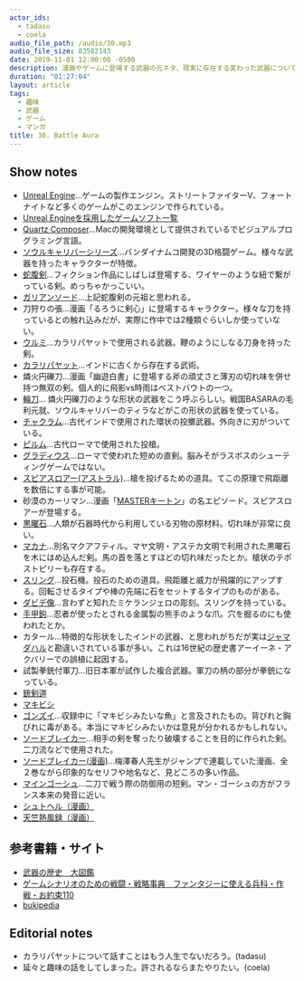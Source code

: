 ```yaml
---
actor_ids:
  - tadasu
  - coela
audio_file_path: /audio/30.mp3
audio_file_size: 83582143
date: 2019-11-01 12:00:00 -0500
description: 漫画やゲームに登場する武器の元ネタ、現実に存在する変わった武器について話しました。
duration: "01:27:04"
layout: article
tags: 
  - 趣味
  - 武器
  - ゲーム
  - マンガ
title: 30. Battle Aura
---
```


## Show notes

- [Unreal Engine](https://www.unrealengine.com/ja/)...ゲームの製作エンジン。ストリートファイターV、フォートナイトなど多くのゲームがこのエンジンで作られている。
- [Unreal Engineを採用したゲームソフト一覧](https://ja.m.wikipedia.org/wiki/Unreal_Engineを採用したゲームソフト一覧)
- [Quartz Composer](https://ja.m.wikipedia.org/wiki/Quartz_Composer)...Macの開発環境として提供されているでビジュアルプログラミング言語。
- [ソウルキャリバーシリーズ](https://sc6.soularchive.jp/sp/?)...バンダイナムコ開発の3D格闘ゲーム。様々な武器を持ったキャラクターが特徴。
- [蛇腹剣](https://dic.pixiv.net/a/蛇腹剣)...フィクション作品にしばしば登場する、ワイヤーのような紐で繋がっている剣。めっちゃかっこいい。
- [ガリアンソード](https://ja.m.wikipedia.org/wiki/ガリアンソード)...上記蛇腹剣の元祖と思われる。
- 刀狩りの張...漫画「るろうに剣心」に登場するキャラクター。様々な刀を持っているとの触れ込みだが、実際に作中では2種類ぐらいしか使っていない。
- [ウルミ](https://ja.m.wikipedia.org/wiki/ウルミ)...カラリパヤットで使用される武器。鞭のようにしなる刀身を持った剣。
- [カラリパヤット](https://ja.m.wikipedia.org/wiki/カラリパヤット)...インドに古くから存在する武術。
- 燐火円礫刀...漫画「幽遊白書」に登場する斧の頑丈さと薄刃の切れ味を併せ持つ無双の剣。個人的に飛影vs時雨はベストバウトの一つ。
- [輪刀](https://dic.pixiv.net/a/輪刀)... 燐火円礫刀のような形状の武器をこう呼ぶらしい。戦国BASARAの毛利元就、ソウルキャリバーのティラなどがこの形状の武器を使っている。
- [チャクラム](https://ja.m.wikipedia.org/wiki/チャクラム)...古代インドで使用された環状の投擲武器。外向きに刃がついている。
- [ピルム](https://ja.m.wikipedia.org/wiki/ピルム)...古代ローマで使用された投槍。
- [グラディウス](https://ja.m.wikipedia.org/wiki/グラディウス_(武器))...ローマで使われた短めの直剣。脳みそがラスボスのシューティングゲームではない。
- [スピアスロアー(アストラル)](https://ja.m.wikipedia.org/wiki/アトラトル)...槍を投げるための道具。てこの原理で飛距離を数倍にする事が可能。
- 砂漠のカーリマン...漫画「[MASTERキートン](https://www.amazon.co.jp/MASTER%E3%82%AD%E3%83%BC%E3%83%88%E3%83%B3-1-%E3%83%93%E3%83%83%E3%82%B0%E3%82%B3%E3%83%9F%E3%83%83%E3%82%AF%E3%82%B9-%E5%8B%9D%E9%B9%BF-%E5%8C%97%E6%98%9F/dp/4091816916)」の名エピソード。スピアスロアーが登場する。
- [黒曜石](https://ja.m.wikipedia.org/wiki/黒曜石)...人類が石器時代から利用している刃物の原材料。切れ味が非常に良い。
- [マカナ](https://ja.m.wikipedia.org/wiki/マカナ)...別名マクアフティル。マヤ文明・アステカ文明で利用された黒曜石を木にはめ込んだ剣。馬の首を落とすほどの切れ味だったとか。槍状のテポストピリーも存在する。
- [スリング](https://ja.m.wikipedia.org/wiki/投石器)...投石機。投石のための道具。飛距離と威力が飛躍的にアップする。回転させるタイプや棒の先端に石をセットするタイプのものがある。
- [ダビデ像](https://ja.m.wikipedia.org/wiki/ダビデ像_(ミケランジェロ))...言わずと知れたミケランジェロの彫刻。スリングを持っている。
- [手甲鉤](https://ja.m.wikipedia.org/wiki/手甲鉤)...忍者が使ったとされる金属製の熊手のような爪。穴を掘るのにも使われたとか。
- カタール...特徴的な形状をしたインドの武器、と思われがちだが実は[ジャマダハル](https://ja.m.wikipedia.org/wiki/ジャマダハル)と勘違いされている事が多い。これは16世紀の歴史書アーイーネ・アクバリーでの誤植に起因する。
- 試製拳銃付軍刀...旧日本軍が試作した複合武器。軍刀の柄の部分が拳銃になっている。
- [銃剣道](https://ja.m.wikipedia.org/wiki/銃剣道)
- [マキビシ](https://ja.m.wikipedia.org/wiki/撒菱)
- [ゴンズイ](https://ja.m.wikipedia.org/wiki/ゴンズイ)...収録中に「マキビシみたいな魚」と言及されたもの。背びれと胸びれに毒がある。本当にマキビシみたいかは意見が分かれるかもしれない。
- [ソードブレイカー](https://ja.m.wikipedia.org/wiki/ソードブレイカー)...相手の剣を奪ったり破壊することを目的に作られた剣。二刀流などで使用された。
- [ソードブレイカー(漫画)](https://www.amazon.co.jp/SWORD-BREAKER-1-ジャンプコミックスDIGITAL-梅澤春人-ebook/dp/B073XLRR32)...梅澤春人先生がジャンプで連載していた漫画、全２巻ながら印象的なセリフや地名など、見どころの多い作品。
- [マインゴーシュ](https://ja.m.wikipedia.org/wiki/マインゴーシュ)...二刀で戦う際の防御用の短剣。マン・ゴーシュの方がフランス本来の発音に近い。
- [シュトヘル（漫画）](https://www.amazon.co.jp/dp/B00BHTTPCM/ref=dp-kindle-redirect?_encoding=UTF8&btkr=1)
- [天竺熱風録（漫画）](https://www.amazon.co.jp/dp/B071HP5CHB/ref=dp-kindle-redirect?_encoding=UTF8&btkr=1)

## 参考書籍・サイト
- [武器の歴史　大図鑑](https://www.amazon.co.jp/武器の歴史-大図鑑-リチャード・ホームズ/dp/4422215213)
- [ゲームシナリオのための戦闘・戦略事典　ファンタジーに使える兵科・作戦・お約束110](https://www.amazon.co.jp/dp/B019DAFLZQ/ref=dp-kindle-redirect?_encoding=UTF8&btkr=1)
- [bukipedia](https://www.google.co.jp/amp/s/w.atwiki.jp/bukipedia/index.amp)

## Editorial notes
- カラリパヤットについて話すことはもう人生でないだろう。(tadasu)
- 延々と趣味の話をしてしまった。許されるならまたやりたい。(coela)
